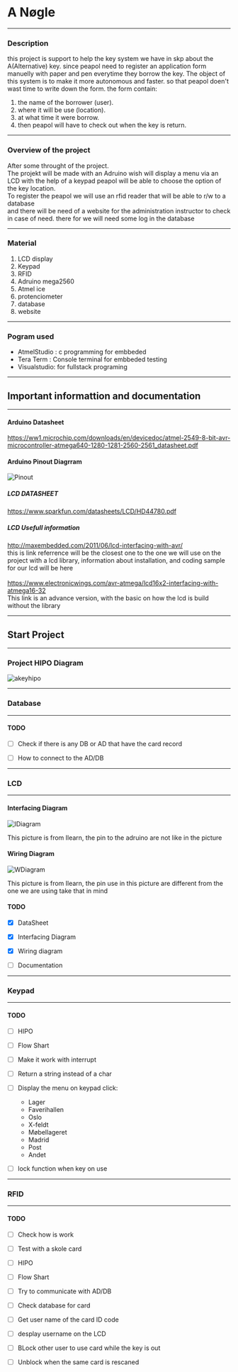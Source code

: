 # A Nøgle
***
### Description 

this project is support to help the key system we have in skp about the A(Alternative) key.
since peapol need to register an application form manuelly with paper and pen everytime they 
borrow the key. The object of this system is to make it more autonomous and faster.
so that peapol doen't wast time to write  down the form.
the form contain:

1. the name of the borrower (user).
2. where it will be use (location).
3. at what time it were borrow.
4. then peapol will have to check out when the key is return.

***

### Overview of the project

After some throught of the project.
<br>
The projekt will be made with an Adruino wish will display  a menu via an LCD with the help of a keypad
peapol will be able to choose the option of the key location.
<br>
To register the peapol we will use an rfid reader that will be able to r/w  to a database
<br>
and there will be need of a website for the administration instructor  to check  in case of need. there for we will need some log  in the database


***

### Material

1. LCD display
2. Keypad
3. RFID
4. Adruino mega2560
5. Atmel ice
6. protenciometer
7. database
8. website

***
### Pogram used

- AtmelStudio : c programming for embbeded
- Tera Term   : Console terminal for embbeded testing
- Visualstudio: for fullstack programing

***
## Important informattion and documentation
***
#### Arduino Datasheet 

https://ww1.microchip.com/downloads/en/devicedoc/atmel-2549-8-bit-avr-microcontroller-atmega640-1280-1281-2560-2561_datasheet.pdf

#### Arduino Pinout Diagrram

![Pinout](MEGApinout.jpg)

##### LCD DATASHEET

https://www.sparkfun.com/datasheets/LCD/HD44780.pdf

##### LCD Usefull information

http://maxembedded.com/2011/06/lcd-interfacing-with-avr/ <br>
this is link referrence will be the closest one to the one we will use on the project with a lcd library, information about installation, and coding sample for our lcd will be here  
<br>
https://www.electronicwings.com/avr-atmega/lcd16x2-interfacing-with-atmega16-32 <br>
This link is an advance version, with the basic  on how the lcd is build without the library  


***
## Start Project
***

### Project HIPO Diagram

![akeyhipo](AKeyHipo.png)


***

### Database

***

#### TODO
- [ ] Check if there is any DB or AD that have the card record
- [ ] How to connect to the AD/DB


***

### LCD 

***

#### Interfacing Diagram

![IDiagram](LCD_diagram.png)

This picture is from Ilearn, the pin to the adruino are not like in the picture 

#### Wiring Diagram

![WDiagram](Wiring.png)

This picture is from Ilearn, the pin use in this picture are different from the one we are using take that in mind

#### TODO
- [x] DataSheet
- [x] Interfacing Diagram
- [x] Wiring diagram
- [ ] Documentation



***

### Keypad

***

#### TODO

- [ ] HIPO
- [ ] Flow Shart
- [ ] Make it work with interrupt
- [ ] Return a string instead of a char
- [ ] Display the  menu on keypad click:
    - Lager
    - Faverihallen
    - Oslo
    - X-feldt
    - Møbellageret
    - Madrid
    - Post
    - Andet
- [ ] lock function when key on use


***

### RFID

***

#### TODO

- [ ] Check how is work
- [ ] Test with a skole card
- [ ] HIPO
- [ ] Flow Shart
- [ ] Try to communicate with AD/DB
- [ ] Check database for card
- [ ] Get user name of the card ID code
- [ ] desplay username on the LCD
- [ ] BLock other user to use card while the key is out
- [ ] Unblock when the same card is rescaned



